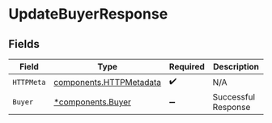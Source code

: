 # UpdateBuyerResponse


## Fields

| Field                                                              | Type                                                               | Required                                                           | Description                                                        |
| ------------------------------------------------------------------ | ------------------------------------------------------------------ | ------------------------------------------------------------------ | ------------------------------------------------------------------ |
| `HTTPMeta`                                                         | [components.HTTPMetadata](../../models/components/httpmetadata.md) | :heavy_check_mark:                                                 | N/A                                                                |
| `Buyer`                                                            | [*components.Buyer](../../models/components/buyer.md)              | :heavy_minus_sign:                                                 | Successful Response                                                |